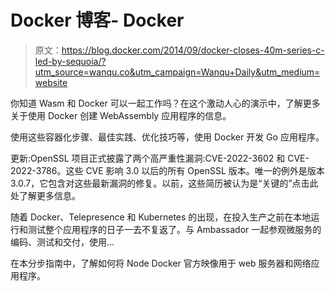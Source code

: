 # Docker 博客- Docker

> 原文：<https://blog.docker.com/2014/09/docker-closes-40m-series-c-led-by-sequoia/?utm_source=wanqu.co&utm_campaign=Wanqu+Daily&utm_medium=website>



你知道 Wasm 和 Docker 可以一起工作吗？在这个激动人心的演示中，了解更多关于使用 Docker 创建 WebAssembly 应用程序的信息。





使用这些容器化步骤、最佳实践、优化技巧等，使用 Docker 开发 Go 应用程序。





更新:OpenSSL 项目正式披露了两个高严重性漏洞:CVE-2022-3602 和 CVE-2022-3786。这些 CVE 影响 3.0 以后的所有 OpenSSL 版本。唯一的例外是版本 3.0.7，它包含对这些最新漏洞的修复。以前，这些简历被认为是“关键的”点击此处了解更多信息。





随着 Docker、Telepresence 和 Kubernetes 的出现，在投入生产之前在本地运行和测试整个应用程序的日子一去不复返了。与 Ambassador 一起参观微服务的编码、测试和交付，使用...





在本分步指南中，了解如何将 Node Docker 官方映像用于 web 服务器和网络应用程序。

